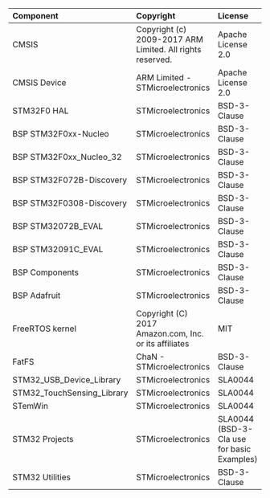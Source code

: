 | Component                       | Copyright                                                 | License                                       |
|:---------                       |:----------                                                |:-------                                       |
| CMSIS                           | Copyright (c) 2009-2017 ARM Limited. All rights reserved. | Apache License 2.0                            |
| CMSIS Device                    | ARM Limited - STMicroelectronics                          | Apache License 2.0                            |
| STM32F0 HAL                     | STMicroelectronics                                        | BSD-3-Clause                                  |
| BSP STM32F0xx-Nucleo            | STMicroelectronics                                        | BSD-3-Clause                                  |
| BSP STM32F0xx_Nucleo_32         | STMicroelectronics                                        | BSD-3-Clause                                  |
| BSP STM32F072B-Discovery        | STMicroelectronics                                        | BSD-3-Clause                                  |
| BSP STM32F0308-Discovery        | STMicroelectronics                                        | BSD-3-Clause                                  |
| BSP STM32072B_EVAL              | STMicroelectronics                                        | BSD-3-Clause                                  |
| BSP STM32091C_EVAL              | STMicroelectronics                                        | BSD-3-Clause                                  |
| BSP Components                  | STMicroelectronics                                        | BSD-3-Clause                                  |
| BSP Adafruit                    | STMicroelectronics                                        | BSD-3-Clause                                  |
| FreeRTOS kernel                 | Copyright (C) 2017 Amazon.com, Inc. or its affiliates     | MIT                                           |
| FatFS                           | ChaN - STMicroelectronics                                 | BSD-3-Clause                                  |
| STM32_USB_Device_Library        | STMicroelectronics                                        | SLA0044                                       |
| STM32_TouchSensing_Library      | STMicroelectronics                                        | SLA0044                                       |
| STemWin                         | STMicroelectronics                                        | SLA0044                                       |
| STM32 Projects                  | STMicroelectronics                                        | SLA0044 (BSD-3-Cla use for basic Examples)    |
| STM32 Utilities                 | STMicroelectronics                                        | BSD-3-Clause                                  |


